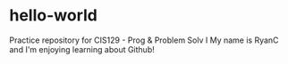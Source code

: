 # hello-world
Practice repository for CIS129 - Prog &amp; Problem Solv I
My name is RyanC and I'm enjoying learning about Github!
